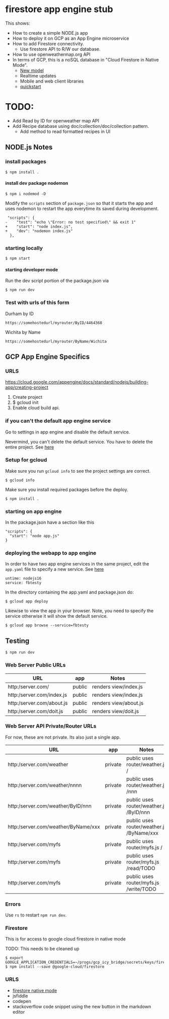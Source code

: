 

# firestore app engine stub

This shows:

* How to create a simple NODE.js app
* How to deploy it on GCP as an App Engine microservice
* How to add Firestore connectivity.  
  * Use firestore API to R/W our database.
* How to use openweathermap.org API
* In terms of GCP, this is a noSQL database in "Cloud Firestore in Native Mode".
  * [New model](https://cloud.google.com/datastore/docs/firestore-or-datastore)
  * Realtime updates
  * Mobile and web client libraries
  * [quickstart](https://cloud.google.com/firestore/docs/create-database-server-client-library)

# TODO:

* Add Read by ID for openweather map API
* Add Recipe database using doc/collection/doc/collection pattern.
  * Add method to read formatted recipes in UI


## NODE.js Notes

### install packages

```
$ npm install .
```

#### install dev package nodemon
```
$ npm i nodemod -D
```

Modify the `scripts` section of `package.json` so that it starts the app
and uses nodemon to restart the app everytime its saved during
development.

```
 "scripts": {
-    "test": "echo \"Error: no test specified\" && exit 1"
+    "start": "node index.js",
+    "dev": "nodemon index.js"
  },
```

### starting locally

```
$ npm start
```

#### starting developer mode

Run the dev script portion of the package.json via

```
$ npm run dev
```


### Test with urls of this form



Durham by ID
```
https://somehostedurl/myrouter/ByID/4464368
```

Wichita by Name
```
https://somehostedurl/myrouter/ByName/Wichita
```

## GCP App Engine Specifics


### URLS
https://cloud.google.com/appengine/docs/standard/nodejs/building-app/creating-project

1. Create project
2. $ gcloud init
2. Enable cloud build api.

### if you can't the default app engine service

Go to settings in app engine and disable the default service.

Nevermind, you can't delete the default service.  You have to delete the entire project.
See [here](https://stackoverflow.com/a/49388143/1008596)


### Setup for gcloud

Make sure you run `gcloud info` to see the
project settings are correct.

```
$ gcloud info
```

Make sure you install required packages before the deploy.

```
$ npm install .
```


### starting on app engine

In the package.json have a section like this

```
"scripts": {
  "start": "node app.js"
}
```

### deploying the webapp to app engine

In order to have two app engine services in the same project, edit the `app.yaml` file to specify a new service.
See [here](https://cloud.google.com/appengine/docs/standard/reference/app-yaml?tab=node.js#top)

```
untime: nodejs16
service: fbtesty
```

In the directory containing the app.yaml and package.json do:

```
$ gcloud app deploy
```

Likewise to view the app in your browser.  Note, you need to specify the service otherwise it will
show the default service.

```
$ gcloud app browse --service=fbtesty
```





## Testing

```
$ npm run dev
```

### Web Server Public URLs

| URL                           | app      | Notes                              |
|-------------------------------|----------|------------------------------------|
|  http:/server.com/            |  public  | renders view/index.js              |
|  http:/server.com/index.js    |  public  | renders view/index.js              |
|  http:/server.com/about.js    |  public  | renders view/about.js              |
|  http:/server.com/doit.js     |  public  | renders view/doit.js              |

### Web Server API Private/Router URLs

For now, these are not private.  Its also just a single app. 

| URL                                 | app      | Notes                              |
|-------------------------------------|----------|------------------------------------|
|  http:/server.com/weather            | private  | public uses router/weather.js /               |
|  http:/server.com/weather/nnnn       | private  | public uses router/weather.js /nnn            |
|  http:/server.com/weather/ByID/nnn   | private  | public uses router/weather.js /ByID/nnn       |
|  http:/server.com/weather/ByName/xxx | private  | public uses router/weather.js /ByName/xxx     |
|  http:/server.com/myfs               | private  | public uses router/myfs.js /               |
|  http:/server.com/myfs               | private  | public uses router/myfs.js /read/TODO               |
|  http:/server.com/myfs               | private  | public uses router/myfs.js /write/TODO               |

### Errors

Use `rs` to restart `npm run dev`.


### Firestore 

This is for access to google cloud firestore in native mode 

TODO: This needs to be cleaned up

```
$ export GOOGLE_APPLICATION_CREDENTIALS=~/progs/gcp_icy_bridge/secrets/keys/fire_testy.json 
$ npm install --save @google-cloud/firestore
```


### URLS

* [firestore native mode](https://cloud.google.com/firestore/docs/create-database-server-client-library)
* jsfiddle
* codepen
* stackoverflow code snippet using the new button in the markdown editor
